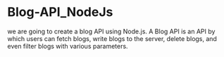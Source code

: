# Blog-API_NodeJs
we are going to create a blog API using Node.js. A Blog API is an API by which users can fetch blogs, write blogs to the server, delete blogs, and even filter blogs with various parameters.
